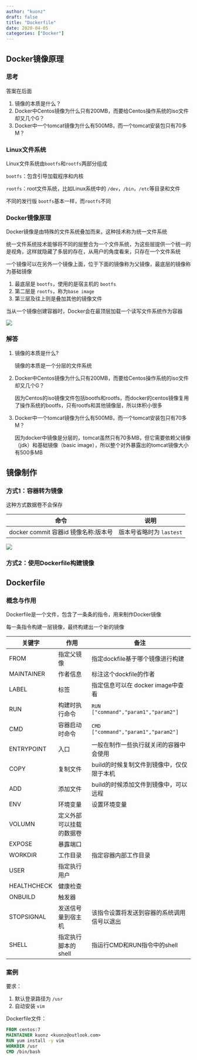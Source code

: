 ```yaml
---
author: "kuonz"
draft: false
title: "Dockerfile"
date: 2020-04-05
categories: ["Docker"]
---
```

  
## Docker镜像原理

### 思考

答案在后面

1. 镜像的本质是什么？
2. Docker中Centos镜像为什么只有200MB，而要给Centos操作系统的iso文件却又几个G？
3. Docker中一个tomcat镜像为什么有500MB，而一个tomcat安装包只有70多M？

### Linux文件系统

Linux文件系统由`bootfs`和`rootfs`两部分组成

`bootfs`：包含引导加载程序和内核

`rootfs`：root文件系统，比如Linux系统中的 `/dev`，`/bin`，`/etc`等目录和文件

不同的发行版 `bootfs`基本一样，而`rootfs`不同

### Docker镜像原理

Docker镜像是由特殊的文件系统叠加而来，这种技术称为统一文件系统

统一文件系统技术能够将不同的层整合为一个文件系统，为这些层提供一个统一的是视角，这样就隐藏了多层的存在，从用户的角度看来，只存在一个文件系统

一个镜像可以在另外一个镜像上面，位于下面的镜像称为父镜像，最底层的镜像称为基础镜像

1. 最底层是 `bootfs`，使用的是宿主机的 `bootfs`
2. 第二层是 `rootfs`，称为`base image`
3. 第三层及往上则是叠加其他的镜像文件

当从一个镜像创建容器时，Docker会在最顶层加载一个读写文件系统作为容器

![](/post/Docker/05-Dockerfile-images/image-20200328001720119.png)

### 解答

1. 镜像的本质是什么?

   镜像的本质是一个分层的文件系统

2. Docker中Centos镜像为什么只有200MB，而要给Centos操作系统的iso文件却又几个G？

   因为Centos的iso镜像文件包括bootfs和rootfs，而docker的centos镜像复用了操作系统的bootfs，只有rootfs和其他镜像层，所以体积小很多

3. Docker中一个tomcat镜像为什么有500MB，而一个tomcat安装包只有70多M？

   因为docker中镜像是分层的，tomcat虽然只有70多MB，但它需要依赖父镜像（jdk）和基础镜像（basic image），所以整个对外暴露出的tomcat镜像大小有500多MB



## 镜像制作

### 方式1：容器转为镜像

这种方式数据卷不会保存

| 命令                                 | 说明                     |
| ------------------------------------ | ------------------------ |
| docker commit 容器id 镜像名称:版本号 | 版本号省略时为 `lastest` |

![](/post/Docker/05-Dockerfile-images/image-20200327235540458.png)

### 方式2：使用Dockerfile构建镜像



## Dockerfile

### 概念与作用

Dockerfile是一个文件，包含了一条条的指令，用来制作Docker镜像

每一条指令构建一层镜像，最终构建出一个新的镜像

| 关键字      | 作用                     | 备注                                       |
| ----------- | ------------------------ | ------------------------------------------ |
| FROM        | 指定父镜像               | 指定dockfile基于哪个镜像进行构建           |
| MAINTAINER  | 作者信息                 | 标注这个dockfile的作者                     |
| LABEL       | 标签                     | 指定信息可以在 docker image中查看          |
| RUN         | 构建时执行命令           | `RUN ["command","param1","param2"]`        |
| CMD         | 容器启动时命令           | `CMD ["command","param1","param2"]`        |
| ENTRYPOINT  | 入口                     | 一般在制作一些执行就关闭的容器中会使用     |
| COPY        | 复制文件                 | build的时候复制文件到镜像中，仅仅限于本机  |
| ADD         | 添加文件                 | build的时候添加文件到镜像中，可以远程      |
| ENV         | 环境变量                 | 设置环境变量                               |
| VOLUMN      | 定义外部可以挂载的数据卷 |                                            |
| EXPOSE      | 暴露端口                 |                                            |
| WORKDIR     | 工作目录                 | 指定容器内部工作目录                       |
| USER        | 指定执行用户             |                                            |
| HEALTHCHECK | 健康检查                 |                                            |
| ONBUILD     | 触发器                   |                                            |
| STOPSIGNAL  | 发送信号量到宿主机       | 该指令设置将发送到容器的系统调用信号以退出 |
| SHELL       | 指定执行脚本的shell      | 指运行CMD和RUN指令中的shell                |

### 案例

要求：

1. 默认登录路径为 `/usr`
2. 自动安装 `vim`

Dockerfile文件：

```dockerfile
FROM centos:7
MAINTAINER kuonz <kuonz@outlook.com>
RUN yum install -y vim
WORKDIR /usr
CMD /bin/bash
```